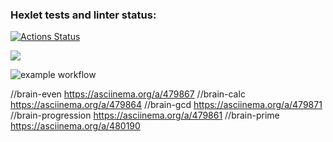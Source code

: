 ### Hexlet tests and linter status:

[![Actions Status](https://github.com/kimulia-1/frontend-project-lvl1/workflows/hexlet-check/badge.svg)](https://github.com/kimulia-1/frontend-project-lvl1/actions)

<a href="https://codeclimate.com/github/codeclimate/codeclimate/maintainability"><img src="https://api.codeclimate.com/v1/badges/a99a88d28ad37a79dbf6/maintainability" /></a>

![example workflow](https://github.com/kimulia-1/frontend-project-lvl1/actions/workflows/github-actions-demo.yml/badge.svg)

//brain-even
https://asciinema.org/a/479867
//brain-calc
https://asciinema.org/a/479864
//brain-gcd
https://asciinema.org/a/479871
//brain-progression
https://asciinema.org/a/479861
//brain-prime
https://asciinema.org/a/480190

